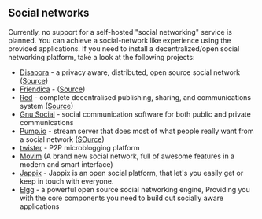 ## Social networks
Currently, no support for a self-hosted "social networking" service is planned. You can achieve a social-network like experience using the provided applications. If you need to install a decentralized/open social networking platform, take a look at the following projects:


 * [Disapora](https://diasporafoundation.org/) - a privacy aware, distributed, open source social network ([Source](firendica ))
 * [Friendica](http://friendica.com/) - ([Source](https://github.com/friendica/friendica))
 * [Red](http://redmatrix.me/) - complete decentralised publishing, sharing, and communications system ([Source](https://github.com/friendica/red))
 * [Gnu Social](http://gnu.io/social/) - social communication software for both public and private communications
 * [Pump.io](http://pump.io/) - stream server that does most of what people really want from a social network ([SOurce](https://github.com/e14n/pump.io))
 * [twister](http://twister.net.co/) -  P2P microblogging platform
 * [Movim](https://movim.eu/) (A brand new social network, full of awesome features in a modern and smart interface)
 * [Jappix](https://jappix.com/) - Jappix is an open social platform, that let's you easily get or keep in touch with everyone.
 * [Elgg](https://www.elgg.org/) - a powerful open source
social networking engine, Providing you with the core components you need to build out socially aware applications